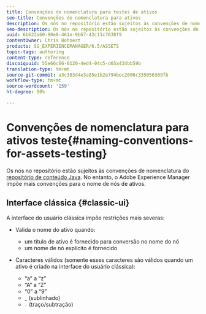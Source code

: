 ```yaml
---
title: Convenções de nomenclatura para testes de ativos
seo-title: Convenções de nomenclatura para ativos
description: Os nós no repositório estão sujeitos às convenções de nomenclatura do Java Content Repository. No entanto, o Adobe Experience Manager impõe mais convenções para o nome de nós de ativos.
seo-description: Os nós no repositório estão sujeitos às convenções de nomenclatura do Java Content Repository. No entanto, o Adobe Experience Manager impõe mais convenções para o nome de nós de ativos.
uuid: 6b622a60-90e8-461e-9b67-42c11c7038f9
contentOwner: Chris Bohnert
products: SG_EXPERIENCEMANAGER/6.5/ASSETS
topic-tags: authoring
content-type: reference
discoiquuid: 55e66c66-0120-4ed4-94c5-d65a434bb59b
translation-type: tm+mt
source-git-commit: a3c303d4e3a85e1b2e794bec2006c335056309fb
workflow-type: tm+mt
source-wordcount: '159'
ht-degree: 90%

---
```



# Convenções de nomenclatura para ativos teste{#naming-conventions-for-assets-testing}

Os nós no repositório estão sujeitos às convenções de nomenclatura do [repositório de conteúdo Java](/help/sites-developing/the-basics.md#java-content-repository). No entanto, o Adobe Experience Manager impõe mais convenções para o nome de nós de ativos.

## Interface clássica {#classic-ui}

A interface do usuário clássica impõe restrições mais severas:

* Valida o nome do ativo quando:

   * um título de ativo é fornecido para conversão no nome do nó
   * um nome de nó explícito é fornecido

* Caracteres válidos (somente esses caracteres são válidos quando um ativo é criado na interface do usuário clássica):

   * “a” a “z”
   * “A” a “Z”
   * “0” a “9”
   * _ (sublinhado)
   * `-` (traço/subtração)

